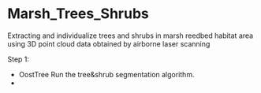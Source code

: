 # Marsh_Trees_Shrubs
Extracting and individualize trees and shrubs in marsh reedbed habitat area using 3D point cloud data obtained by airborne laser scanning

Step 1:
- OostTree
  Run the tree&shrub segmentation algorithm.
- 
